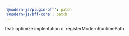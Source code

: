 ```yaml
---
'@modern-js/plugin-bff': patch
'@modern-js/bff-core': patch
---
```


feat: optimize implentation of registerModernRuntimePath
